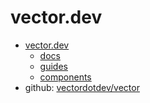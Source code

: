 # vector.dev

- [vector.dev](https://vector.dev/)
  - [docs](https://vector.dev/docs/)
  - [guides](https://vector.dev/guides/)
  - [components](https://vector.dev/components/)
- github: [vectordotdev/vector](https://github.com/vectordotdev/vector)

